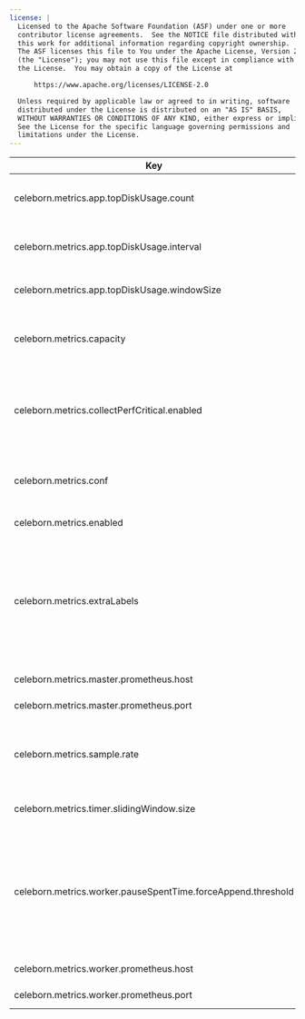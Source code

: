 ```yaml
---
license: |
  Licensed to the Apache Software Foundation (ASF) under one or more
  contributor license agreements.  See the NOTICE file distributed with
  this work for additional information regarding copyright ownership.
  The ASF licenses this file to You under the Apache License, Version 2.0
  (the "License"); you may not use this file except in compliance with
  the License.  You may obtain a copy of the License at

      https://www.apache.org/licenses/LICENSE-2.0

  Unless required by applicable law or agreed to in writing, software
  distributed under the License is distributed on an "AS IS" BASIS,
  WITHOUT WARRANTIES OR CONDITIONS OF ANY KIND, either express or implied.
  See the License for the specific language governing permissions and
  limitations under the License.
---
```


<!--begin-include-->
| Key | Default | Description | Since |
| --- | ------- | ----------- | ----- |
| celeborn.metrics.app.topDiskUsage.count | 50 | Size for top items about top disk usage applications list. | 0.2.0 | 
| celeborn.metrics.app.topDiskUsage.interval | 10min | Time length for a window about top disk usage application list. | 0.2.0 | 
| celeborn.metrics.app.topDiskUsage.windowSize | 24 | Window size about top disk usage application list. | 0.2.0 | 
| celeborn.metrics.capacity | 4096 | The maximum number of metrics which a source can use to generate output strings. | 0.2.0 | 
| celeborn.metrics.collectPerfCritical.enabled | false | It controls whether to collect metrics which may affect performance. When enable, Celeborn collects them. | 0.2.0 | 
| celeborn.metrics.conf | &lt;undefined&gt; | Custom metrics configuration file path. Default use `metrics.properties` in classpath. | 0.3.0 | 
| celeborn.metrics.enabled | true | When true, enable metrics system. | 0.2.0 | 
| celeborn.metrics.extraLabels |  | If default metric labels are not enough, extra metric labels can be customized. Labels' pattern is: `<label1_key>=<label1_value>[,<label2_key>=<label2_value>]*`; e.g. `env=prod,version=1` | 0.3.0 | 
| celeborn.metrics.master.prometheus.host | &lt;localhost&gt; | Master's Prometheus host. | 0.3.0 | 
| celeborn.metrics.master.prometheus.port | 9098 | Master's Prometheus port. | 0.3.0 | 
| celeborn.metrics.sample.rate | 1.0 | It controls if Celeborn collect timer metrics for some operations. Its value should be in [0.0, 1.0]. | 0.2.0 | 
| celeborn.metrics.timer.slidingWindow.size | 4096 | The sliding window size of timer metric. | 0.2.0 | 
| celeborn.metrics.worker.pauseSpentTime.forceAppend.threshold | 10 | Force append worker pause spent time even if worker still in pause serving state.Help user can find worker pause spent time increase, when worker always been pause state. |  | 
| celeborn.metrics.worker.prometheus.host | &lt;localhost&gt; | Worker's Prometheus host. | 0.3.0 | 
| celeborn.metrics.worker.prometheus.port | 9096 | Worker's Prometheus port. | 0.3.0 | 
<!--end-include-->

